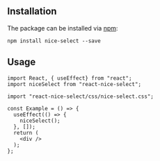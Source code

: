 ## Installation

The package can be installed via [npm](https://github.com/npm/cli):

```
npm install nice-select --save
```

## Usage

    import React, { useEffect} from "react";
    import niceSelect from "react-nice-select";

    import "react-nice-select/css/nice-select.css";

    const Example = () => {
      useEffect(() => {
    	niceSelect();
      }, []);
      return (
        <div />
      );
    };
